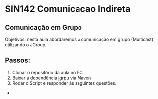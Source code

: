 # SIN142 Comunicacao Indireta
## Comunicação em Grupo
Objetivos: nesta aula abordaremos a comunicação em grupo  (Multicast) utilizando o JGroup.

## Passos:

1. Clonar o repositório da aula no PC
2. Baixar a dependência jgrpu via Maven
3. Rodar o Script e responder ás seguintes questões.

- 
